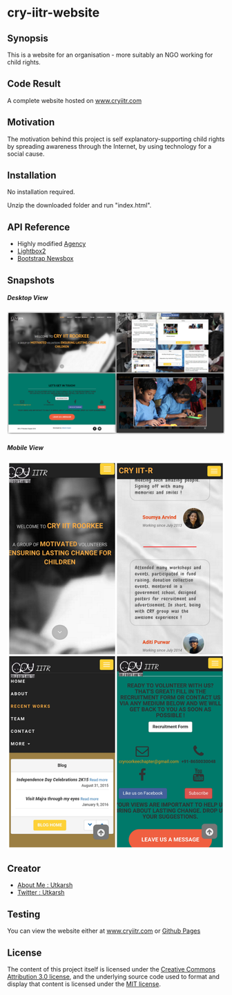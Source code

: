 cry-iitr-website
======
## Synopsis
This is a website for an organisation - more suitably an NGO working for child rights.
## Code Result
A complete website hosted on www.cryiitr.com
## Motivation
The motivation behind this project is self explanatory-supporting child rights by spreading awareness through the Internet, by using technology for a social cause.
## Installation
No installation required.

Unzip the downloaded folder and run "index.html".
## API Reference
* Highly modified [Agency](https://github.com/BlackrockDigital/startbootstrap-agency "Agency Github")
* [Lightbox2](https://github.com/lokesh/lightbox2)
* [Bootstrap Newsbox](http://www.jqueryscript.net/slider/Responsive-jQuery-News-Ticker-Plugin-with-Bootstrap-3-Bootstrap-News-Box.html)

## Snapshots
##### Desktop View
![Desktop View](desktop-view.jpg "Desktop View")

##### Mobile View
![Mobile View](mobile-view.jpg "Mobile View")
## Creator
* [About Me : Utkarsh](https://about.me/UtkarshGpta)
* [Twitter : Utkarsh](https://twitter.com/UtkarshGpta)

## Testing
You can view the website either at www.cryiitr.com or [Github Pages](http://utkarshgpta.github.io/cry-iitr-website)

## License
The content of this project itself is licensed under the [Creative Commons Attribution 3.0 license](http://creativecommons.org/licenses/by/3.0/us/deed.en_US), and the underlying source code used to format and display that content is licensed under the [MIT license](http://opensource.org/licenses/mit-license.php).